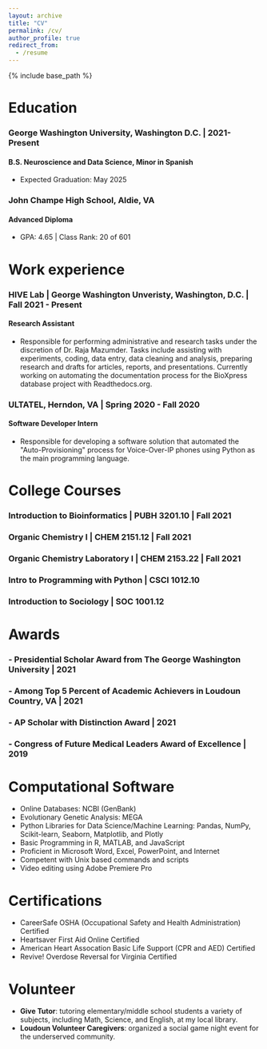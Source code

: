 ```yaml
---
layout: archive
title: "CV"
permalink: /cv/
author_profile: true
redirect_from:
  - /resume
---
```


{% include base_path %}

Education
======
### George Washington University, Washington D.C. | 2021-Present
#### **B.S. Neuroscience and Data Science, Minor in Spanish**
- Expected Graduation: May 2025

### John Champe High School, Aldie, VA
#### **Advanced Diploma**
- GPA: 4.65 | Class Rank: 20 of 601

Work experience
======
### HIVE Lab | George Washington Unveristy, Washington, D.C. | Fall 2021 - Present
#### **Research Assistant**
- Responsible for performing administrative and research tasks under the discretion of Dr. Raja Mazumder. Tasks include assisting with experiments, coding, data entry, data cleaning and analysis, preparing research and drafts for articles, reports, and presentations. Currently working on automating the documentation process for the BioXpress database project with Readthedocs.org.

### ULTATEL, Herndon, VA | Spring 2020 - Fall 2020
#### **Software Developer Intern**
- Responsible for developing a software solution that automated the "Auto-Provisioning" process for Voice-Over-IP phones using Python as the main programming language. 
  
College Courses
======
### Introduction to Bioinformatics | PUBH 3201.10 | Fall 2021

### Organic Chemistry I | CHEM 2151.12 | Fall 2021

### Organic Chemistry Laboratory I | CHEM 2153.22 | Fall 2021

### Intro to Programming with Python | CSCI 1012.10

### Introduction to Sociology | SOC 1001.12


Awards
======
### - Presidential Scholar Award from The George Washington University | 2021
### - Among Top 5 Percent of Academic Achievers in Loudoun Country, VA | 2021
### - AP Scholar with Distinction Award | 2021
### - Congress of Future Medical Leaders Award of Excellence | 2019
  
Computational Software
======
- Online Databases: NCBI (GenBank)
- Evolutionary Genetic Analysis: MEGA
- Python Libraries for Data Science/Machine Learning: Pandas, NumPy, Scikit-learn, Seaborn, Matplotlib, and Plotly
- Basic Programming in R, MATLAB, and JavaScript
- Proficient in Microsoft Word, Excel, PowerPoint, and Internet
- Competent with Unix based commands and scripts
- Video editing using Adobe Premiere Pro

  
Certifications
======
- CareerSafe OSHA (Occupational Safety and Health Administration) Certified
- Heartsaver First Aid Online Certified
- American Heart Assocation Basic Life Support (CPR and AED) Certified
- Revive! Overdose Reversal for Virginia Certified
  
Volunteer
======
- **Give Tutor**: tutoring elementary/middle school students a variety of subjects, including Math, Science, and English, at my local library. 
- **Loudoun Volunteer Caregivers**: organized a social game night event for the underserved community. 